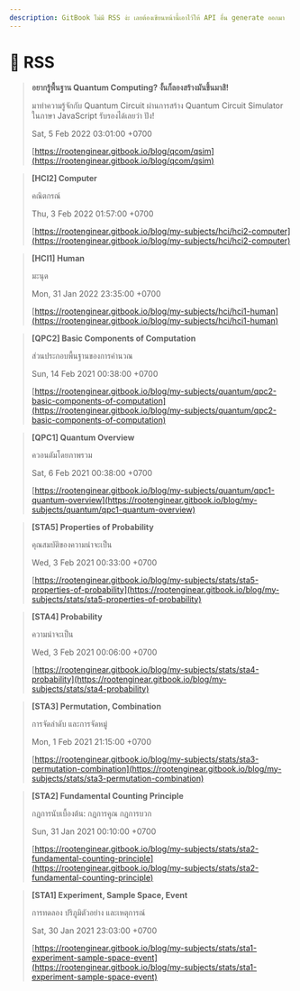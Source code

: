 ```yaml
---
description: GitBook ไม่มี RSS ง่ะ เลยต้องเขียนหน้านี้เอาไว้ให้ API อื่น generate ออกมา
---
```


# 📡 RSS

> **อยากรู้พื้นฐาน Quantum Computing? งั้นก็ลองสร้างมันขึ้นมาสิ!**
>
> มาทำความรู้จักกับ Quantum Circuit ผ่านการสร้าง Quantum Circuit Simulator ในภาษา JavaScript รับรองได้เลยว่า ปัง!
>
> Sat, 5 Feb 2022 03:01:00 +0700
>
> [https://rootenginear.gitbook.io/blog/qcom/qsim](https://rootenginear.gitbook.io/blog/qcom/qsim)

> **\[HCI2] Computer**
>
> คณิตกรณ์
>
> Thu, 3 Feb 2022 01:57:00 +0700
>
> [https://rootenginear.gitbook.io/blog/my-subjects/hci/hci2-computer](https://rootenginear.gitbook.io/blog/my-subjects/hci/hci2-computer)

> **\[HCI1] Human**
>
> มะนุด
>
> Mon, 31 Jan 2022 23:35:00 +0700
>
> [https://rootenginear.gitbook.io/blog/my-subjects/hci/hci1-human](https://rootenginear.gitbook.io/blog/my-subjects/hci/hci1-human)

> **\[QPC2] Basic Components of Computation**
>
> ส่วนประกอบพื้นฐานของการคำนวณ
>
> Sun, 14 Feb 2021 00:38:00 +0700
>
> [https://rootenginear.gitbook.io/blog/my-subjects/quantum/qpc2-basic-components-of-computation](https://rootenginear.gitbook.io/blog/my-subjects/quantum/qpc2-basic-components-of-computation)

> **\[QPC1] Quantum Overview**
>
> ควอนตัมโดยภาพรวม
>
> Sat, 6 Feb 2021 00:38:00 +0700
>
> [https://rootenginear.gitbook.io/blog/my-subjects/quantum/qpc1-quantum-overview](https://rootenginear.gitbook.io/blog/my-subjects/quantum/qpc1-quantum-overview)

> **\[STA5] Properties of Probability**
>
> คุณสมบัติของความน่าจะเป็น
>
> Wed, 3 Feb 2021 00:33:00 +0700
>
> [https://rootenginear.gitbook.io/blog/my-subjects/stats/sta5-properties-of-probability](https://rootenginear.gitbook.io/blog/my-subjects/stats/sta5-properties-of-probability)

> **\[STA4] Probability**
>
> ความน่าจะเป็น
>
> Wed, 3 Feb 2021 00:06:00 +0700
>
> [https://rootenginear.gitbook.io/blog/my-subjects/stats/sta4-probability](https://rootenginear.gitbook.io/blog/my-subjects/stats/sta4-probability)

> **\[STA3] Permutation, Combination**
>
> การจัดลำดับ และการจัดหมู่
>
> Mon, 1 Feb 2021 21:15:00 +0700
>
> [https://rootenginear.gitbook.io/blog/my-subjects/stats/sta3-permutation-combination](https://rootenginear.gitbook.io/blog/my-subjects/stats/sta3-permutation-combination)

> **\[STA2] Fundamental Counting Principle**
>
> กฎการนับเบื้องต้น: กฎการคูณ กฎการบวก
>
> Sun, 31 Jan 2021 00:10:00 +0700
>
> [https://rootenginear.gitbook.io/blog/my-subjects/stats/sta2-fundamental-counting-principle](https://rootenginear.gitbook.io/blog/my-subjects/stats/sta2-fundamental-counting-principle)

> **\[STA1] Experiment, Sample Space, Event**
>
> การทดลอง ปริภูมิตัวอย่าง และเหตุการณ์
>
> Sat, 30 Jan 2021 23:03:00 +0700
>
> [https://rootenginear.gitbook.io/blog/my-subjects/stats/sta1-experiment-sample-space-event](https://rootenginear.gitbook.io/blog/my-subjects/stats/sta1-experiment-sample-space-event)
